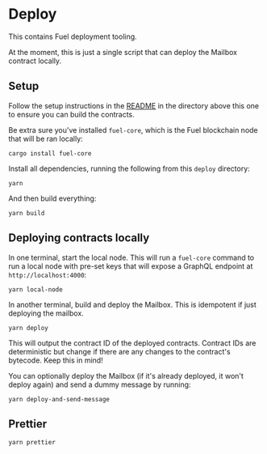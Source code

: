 # Deploy

This contains Fuel deployment tooling.

At the moment, this is just a single script that can deploy the Mailbox contract locally.

## Setup

Follow the setup instructions in the [README](../README.md) in the directory above this one to ensure you can build the contracts.

Be extra sure you've installed `fuel-core`, which is the Fuel blockchain node that will be ran locally:

```
cargo install fuel-core
```

Install all dependencies, running the following from this `deploy` directory:
```
yarn
```

And then build everything:
```
yarn build
```

## Deploying contracts locally

In one terminal, start the local node. This will run a `fuel-core` command to run a local node with pre-set keys that will expose a GraphQL endpoint at `http://localhost:4000`:

```
yarn local-node
```

In another terminal, build and deploy the Mailbox. This is idempotent if just deploying the mailbox.

```
yarn deploy
```

This will output the contract ID of the deployed contracts. Contract IDs are deterministic but change if there are any changes to the contract's bytecode. Keep this in mind!

You can optionally deploy the Mailbox (if it's already deployed, it won't deploy again) and send a dummy message by running:
```
yarn deploy-and-send-message
```

## Prettier

```
yarn prettier
```
